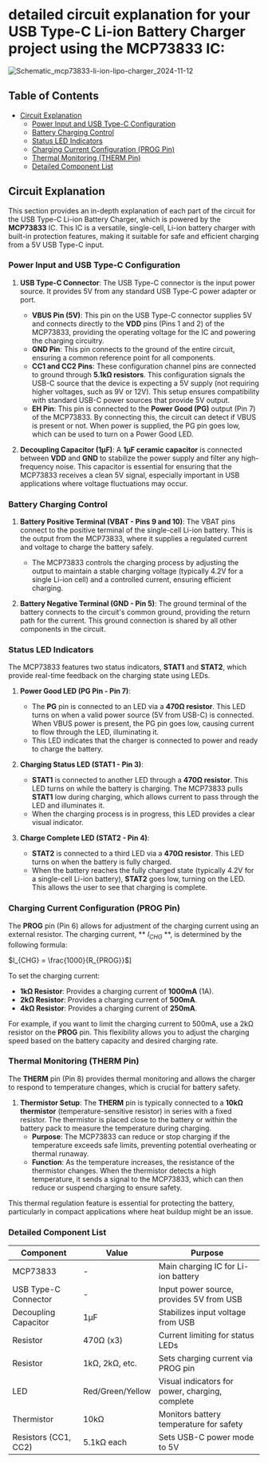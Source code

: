 # detailed circuit explanation for your **USB Type-C Li-ion Battery Charger** project using the **MCP73833** IC:
![Schematic_mcp73833-li-ion-lipo-charger_2024-11-12](https://github.com/user-attachments/assets/dabc3e46-564d-4406-932f-9a3f3f574231)

## Table of Contents
- [Circuit Explanation](#circuit-explanation)
  - [Power Input and USB Type-C Configuration](#power-input-and-usb-type-c-configuration)
  - [Battery Charging Control](#battery-charging-control)
  - [Status LED Indicators](#status-led-indicators)
  - [Charging Current Configuration (PROG Pin)](#charging-current-configuration-prog-pin)
  - [Thermal Monitoring (THERM Pin)](#thermal-monitoring-therm-pin)
  - [Detailed Component List](#detailed-component-list)


## Circuit Explanation

This section provides an in-depth explanation of each part of the circuit for the USB Type-C Li-ion Battery Charger, which is powered by the **MCP73833** IC. This IC is a versatile, single-cell, Li-ion battery charger with built-in protection features, making it suitable for safe and efficient charging from a 5V USB Type-C input.

### Power Input and USB Type-C Configuration

1. **USB Type-C Connector**: The USB Type-C connector is the input power source. It provides 5V from any standard USB Type-C power adapter or port. 
   - **VBUS Pin (5V)**: This pin on the USB Type-C connector supplies 5V and connects directly to the **VDD** pins (Pins 1 and 2) of the MCP73833, providing the operating voltage for the IC and powering the charging circuitry.
   - **GND Pin**: This pin connects to the ground of the entire circuit, ensuring a common reference point for all components.
   - **CC1 and CC2 Pins**: These configuration channel pins are connected to ground through **5.1kΩ resistors**. This configuration signals the USB-C source that the device is expecting a 5V supply (not requiring higher voltages, such as 9V or 12V). This setup ensures compatibility with standard USB-C power sources that provide 5V output.
   - **EH Pin**: This pin is connected to the **Power Good (PG)** output (Pin 7) of the MCP73833. By connecting this, the circuit can detect if VBUS is present or not. When power is supplied, the PG pin goes low, which can be used to turn on a Power Good LED.

2. **Decoupling Capacitor (1µF)**: A **1µF ceramic capacitor** is connected between **VDD** and **GND** to stabilize the power supply and filter any high-frequency noise. This capacitor is essential for ensuring that the MCP73833 receives a clean 5V signal, especially important in USB applications where voltage fluctuations may occur.

### Battery Charging Control

1. **Battery Positive Terminal (VBAT - Pins 9 and 10)**: The VBAT pins connect to the positive terminal of the single-cell Li-ion battery. This is the output from the MCP73833, where it supplies a regulated current and voltage to charge the battery safely.
   - The MCP73833 controls the charging process by adjusting the output to maintain a stable charging voltage (typically 4.2V for a single Li-ion cell) and a controlled current, ensuring efficient charging.

2. **Battery Negative Terminal (GND - Pin 5)**: The ground terminal of the battery connects to the circuit's common ground, providing the return path for the current. This ground connection is shared by all other components in the circuit.

### Status LED Indicators

The MCP73833 features two status indicators, **STAT1** and **STAT2**, which provide real-time feedback on the charging state using LEDs.

1. **Power Good LED (PG Pin - Pin 7)**:
   - The **PG** pin is connected to an LED via a **470Ω resistor**. This LED turns on when a valid power source (5V from USB-C) is connected. When VBUS power is present, the PG pin goes low, causing current to flow through the LED, illuminating it.
   - This LED indicates that the charger is connected to power and ready to charge the battery.

2. **Charging Status LED (STAT1 - Pin 3)**:
   - **STAT1** is connected to another LED through a **470Ω resistor**. This LED turns on while the battery is charging. The MCP73833 pulls **STAT1** low during charging, which allows current to pass through the LED and illuminates it.
   - When the charging process is in progress, this LED provides a clear visual indicator.

3. **Charge Complete LED (STAT2 - Pin 4)**:
   - **STAT2** is connected to a third LED via a **470Ω resistor**. This LED turns on when the battery is fully charged.
   - When the battery reaches the fully charged state (typically 4.2V for a single-cell Li-ion battery), **STAT2** goes low, turning on the LED. This allows the user to see that charging is complete.

### Charging Current Configuration (PROG Pin)

The **PROG** pin (Pin 6) allows for adjustment of the charging current using an external resistor. The charging current, ** $I_{CHG}$ **, is determined by the following formula:

$I_{CHG} = \frac{1000}{R_{PROG}}$]

To set the charging current:
- **1kΩ Resistor**: Provides a charging current of **1000mA** (1A).
- **2kΩ Resistor**: Provides a charging current of **500mA**.
- **4kΩ Resistor**: Provides a charging current of **250mA**.

For example, if you want to limit the charging current to 500mA, use a 2kΩ resistor on the **PROG** pin. This flexibility allows you to adjust the charging speed based on the battery capacity and desired charging rate.

### Thermal Monitoring (THERM Pin)

The **THERM** pin (Pin 8) provides thermal monitoring and allows the charger to respond to temperature changes, which is crucial for battery safety.

1. **Thermistor Setup**: The **THERM** pin is typically connected to a **10kΩ thermistor** (temperature-sensitive resistor) in series with a fixed resistor. The thermistor is placed close to the battery or within the battery pack to measure the temperature during charging.
   - **Purpose**: The MCP73833 can reduce or stop charging if the temperature exceeds safe limits, preventing potential overheating or thermal runaway.
   - **Function**: As the temperature increases, the resistance of the thermistor changes. When the thermistor detects a high temperature, it sends a signal to the MCP73833, which can then reduce or suspend charging to ensure safety.

This thermal regulation feature is essential for protecting the battery, particularly in compact applications where heat buildup might be an issue.

### Detailed Component List

| Component            | Value            | Purpose                                          |
|----------------------|------------------|--------------------------------------------------|
| MCP73833             | -                | Main charging IC for Li-ion battery              |
| USB Type-C Connector | -                | Input power source, provides 5V from USB         |
| Decoupling Capacitor | 1µF              | Stabilizes input voltage from USB                |
| Resistor             | 470Ω (x3)        | Current limiting for status LEDs                 |
| Resistor             | 1kΩ, 2kΩ, etc.   | Sets charging current via PROG pin               |
| LED                  | Red/Green/Yellow | Visual indicators for power, charging, complete  |
| Thermistor           | 10kΩ             | Monitors battery temperature for safety          |
| Resistors (CC1, CC2) | 5.1kΩ each       | Sets USB-C power mode to 5V                      |

